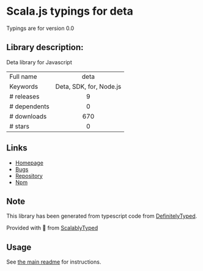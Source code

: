 
# Scala.js typings for deta

Typings are for version 0.0

## Library description:
Deta library for Javascript

|                    |                 |
| ------------------ | :-------------: |
| Full name          | deta |
| Keywords           | Deta, SDK, for, Node.js |
| # releases         | 9 |
| # dependents       | 0 |
| # downloads        | 670 |
| # stars            | 0 |

## Links
- [Homepage](https://github.com/deta/deta-javascript#readme)
- [Bugs](https://github.com/deta/deta-javascript/issues)
- [Repository](https://github.com/deta/deta-javascript)
- [Npm](https://www.npmjs.com/package/deta)
    


## Note
This library has been generated from typescript code from [DefinitelyTyped](https://definitelytyped.org).

Provided with :purple_heart: from [ScalablyTyped](https://github.com/oyvindberg/ScalablyTyped)

## Usage
See [the main readme](../../readme.md) for instructions.


